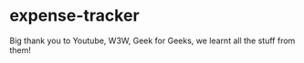 # expense-tracker
Big thank you to Youtube, W3W, Geek for Geeks, we learnt all the stuff from them!
